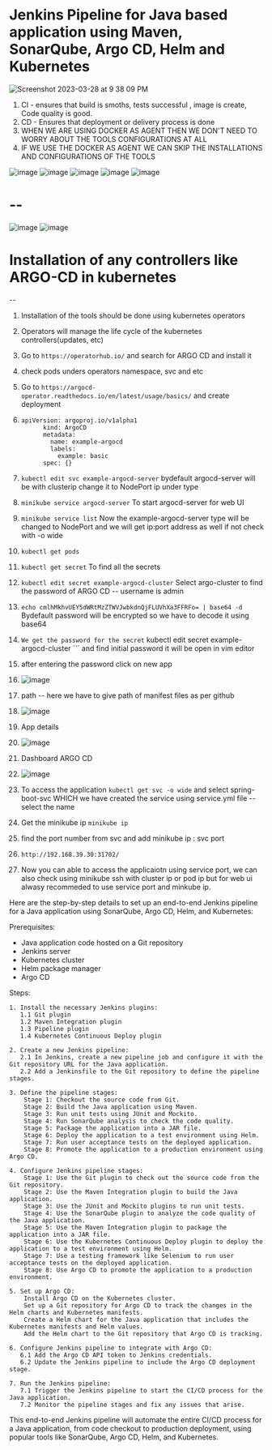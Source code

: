 # Jenkins Pipeline for Java based application using Maven, SonarQube, Argo CD, Helm and Kubernetes

![Screenshot 2023-03-28 at 9 38 09 PM](https://user-images.githubusercontent.com/43399466/228301952-abc02ca2-9942-4a67-8293-f76647b6f9d8.png)

1) CI - ensures that build is smoths, tests successful , image is create, Code quality is good.
2) CD - Ensures that deployment or delivery process is done
3) WHEN WE ARE USING DOCKER AS AGENT THEN WE DON'T NEED TO WORRY ABOUT THE TOOLS CONFIGURATIONS AT ALL
4) IF WE USE THE DOCKER AS AGENT WE CAN SKIP THE INSTALLATIONS AND CONFIGURATIONS OF THE TOOLS

![image](https://github.com/pavankumar0077/Jenkins-Zero-To-Hero/assets/40380941/b09c9b10-6f6b-4c0b-90cf-db59e6ba3eca)
![image](https://github.com/pavankumar0077/Jenkins-Zero-To-Hero/assets/40380941/7b6d51b7-9519-46f2-8f9b-4fa3c80d4ab1)
![image](https://github.com/pavankumar0077/Jenkins-Zero-To-Hero/assets/40380941/d2bf3ec2-9cfb-44b1-ac77-3fd1e82a40b9)
![image](https://github.com/pavankumar0077/Jenkins-Zero-To-Hero/assets/40380941/57b72edd-6733-4d1a-9a5c-5b744a9789b4)
![image](https://github.com/pavankumar0077/Jenkins-Zero-To-Hero/assets/40380941/349a7432-f84f-490f-817b-a4aef3f1a40a)

# --
![image](https://github.com/pavankumar0077/Jenkins-Zero-To-Hero/assets/40380941/8a405fb7-f8a1-4171-ba39-9ba68e56f0de)
![image](https://github.com/pavankumar0077/Jenkins-Zero-To-Hero/assets/40380941/1c9697b9-df8d-4a1a-9f7b-896c6e313b9d)


# Installation of any controllers like ARGO-CD in kubernetes
--
1) Installation of the tools should be done using kubernetes operators
2) Operators will manage the life cycle of the kubernetes controllers(updates, etc)
3) Go to ``` https://operatorhub.io/ ``` and search for ARGO CD and install it
4) check pods unders operators namespace, svc and etc
5) Go to ```https://argocd-operator.readthedocs.io/en/latest/usage/basics/``` and create deployment
6) ```
   apiVersion: argoproj.io/v1alpha1
         kind: ArgoCD
         metadata:
           name: example-argocd
           labels:
             example: basic
         spec: {}
   ```

8) ``` kubectl edit svc example-argocd-server ``` bydefault argocd-server will be with clusterip change it to NodePort ip under type
9) ``` minikube service argocd-server ``` To start argocd-server for web UI
10) ``` minikube service list ``` Now the example-argocd-server type will be changed to NodePort and we will get ip:port address as well if not check with -o wide
11) ``` kubectl get pods ```
12) ``` kubectl get secret ``` To find all the secrets
13) ``` kubectl edit secret example-argocd-cluster ``` Select argo-cluster to find the password of ARGO CD -- username is admin
14) ``` echo cmlhMkhvUEY5dWRtMzZTWVJwbkdnQjFLUVhXa3FFRFo= | base64 -d ``` Bydefault password will be encrypted so we have to decode it using base64
15) ``` We get the password for the secret ``` kubectl edit secret example-argocd-cluster ``` and find initial password it will be open in vim editor
16) after entering the password click on new app
17) ![image](https://github.com/pavankumar0077/Jenkins-Zero-To-Hero/assets/40380941/0cd72525-e2c0-4ab4-a1d7-fbb8b64e53e4)
18) path -- here we have to give path of manifest files as per github
19) ![image](https://github.com/pavankumar0077/Jenkins-Zero-To-Hero/assets/40380941/1bb56a44-0f69-4159-a696-97ebf4f30379)
20) App details
21) ![image](https://github.com/pavankumar0077/Jenkins-Zero-To-Hero/assets/40380941/c9adf8fc-d295-486f-a967-c96688d761b5)
22) Dashboard ARGO CD
23) ![image](https://github.com/pavankumar0077/Jenkins-Zero-To-Hero/assets/40380941/6a3f1c0a-9215-4e85-b185-e6f64be8300e)
24) To access the application ``` kubectl get svc -o wide ``` and select spring-boot-svc WHICH we have created the service using service.yml file --select the name
25) Get the minikube ip ``` minikube ip ```
26) find the port number from svc and add minikube ip : svc port
27) ``` http://192.168.39.30:31702/ ```
28) Now you can able to access the applicaiotn using service port, we can also check using minikube ssh with cluster ip or pod ip but for web ui alwasy recommeded to use service port and minkube ip.




Here are the step-by-step details to set up an end-to-end Jenkins pipeline for a Java application using SonarQube, Argo CD, Helm, and Kubernetes:

Prerequisites:

   -  Java application code hosted on a Git repository
   -   Jenkins server
   -  Kubernetes cluster
   -  Helm package manager
   -  Argo CD

Steps:

    1. Install the necessary Jenkins plugins:
       1.1 Git plugin
       1.2 Maven Integration plugin
       1.3 Pipeline plugin
       1.4 Kubernetes Continuous Deploy plugin

    2. Create a new Jenkins pipeline:
       2.1 In Jenkins, create a new pipeline job and configure it with the Git repository URL for the Java application.
       2.2 Add a Jenkinsfile to the Git repository to define the pipeline stages.

    3. Define the pipeline stages:
        Stage 1: Checkout the source code from Git.
        Stage 2: Build the Java application using Maven.
        Stage 3: Run unit tests using JUnit and Mockito.
        Stage 4: Run SonarQube analysis to check the code quality.
        Stage 5: Package the application into a JAR file.
        Stage 6: Deploy the application to a test environment using Helm.
        Stage 7: Run user acceptance tests on the deployed application.
        Stage 8: Promote the application to a production environment using Argo CD.

    4. Configure Jenkins pipeline stages:
        Stage 1: Use the Git plugin to check out the source code from the Git repository.
        Stage 2: Use the Maven Integration plugin to build the Java application.
        Stage 3: Use the JUnit and Mockito plugins to run unit tests.
        Stage 4: Use the SonarQube plugin to analyze the code quality of the Java application.
        Stage 5: Use the Maven Integration plugin to package the application into a JAR file.
        Stage 6: Use the Kubernetes Continuous Deploy plugin to deploy the application to a test environment using Helm.
        Stage 7: Use a testing framework like Selenium to run user acceptance tests on the deployed application.
        Stage 8: Use Argo CD to promote the application to a production environment.

    5. Set up Argo CD:
        Install Argo CD on the Kubernetes cluster.
        Set up a Git repository for Argo CD to track the changes in the Helm charts and Kubernetes manifests.
        Create a Helm chart for the Java application that includes the Kubernetes manifests and Helm values.
        Add the Helm chart to the Git repository that Argo CD is tracking.

    6. Configure Jenkins pipeline to integrate with Argo CD:
       6.1 Add the Argo CD API token to Jenkins credentials.
       6.2 Update the Jenkins pipeline to include the Argo CD deployment stage.

    7. Run the Jenkins pipeline:
       7.1 Trigger the Jenkins pipeline to start the CI/CD process for the Java application.
       7.2 Monitor the pipeline stages and fix any issues that arise.

This end-to-end Jenkins pipeline will automate the entire CI/CD process for a Java application, from code checkout to production deployment, using popular tools like SonarQube, Argo CD, Helm, and Kubernetes.
